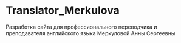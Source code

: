 # Translator_Merkulova
Разработка сайта для профессионального переводчика и преподавателя английского языка Меркуловой Анны Сергеевны
